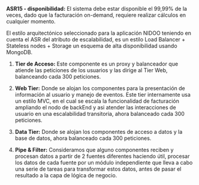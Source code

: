 **ASR15 - disponibilidad:** El sistema debe estar disponible el 99,99% de la veces, dado que la facturación on-demand, requiere realizar cálculos en cualquier momento.

El estilo arquitectónico seleccionado para la aplicación NIDOO teniendo en cuenta el ASR del atributo de escalabilidad, es un estilo Load Balancer +	Stateless nodes + Storage un esquema de alta disponibilidad usando MongoDB.



1. **Tier de Acceso:** Este componente es un proxy y balanceador que atiende las peticiones de los usuarios y las dirige al Tier Web, balanceando cada 300 peticiones.

1. **Web Tier:** Donde se alojan los componentes para la presentación de información al usuario y manejo de eventos. 
Este tier internamente usa un estilo MVC, en el cual se escala la funcionalidad de facturación ampliando el nodo de backEnd y asi atender las interacciones de usuario en una escalabilidad transitoria, ahora balanceado cada 300 peticiones.

1. **Data Tier:** Donde se alojan los componentes de acceso a datos y la base de datos, ahora balanceado cada 300 peticiones.

1. **Pipe & Filter:** Consideramos que alguno componentes reciben y procesan datos a partir de 2 fuentes diferentes haciendo útil, procesar los datos de cada fuente por un módulo independiente que lleva a cabo una serie de tareas para transformar estos datos, antes de pasar el resultado a la capa de lógica de negocio.




